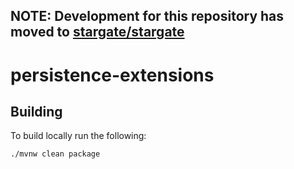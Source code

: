 ## NOTE: Development for this repository has moved to [stargate/stargate](https://github.com/stargate/stargate)


# persistence-extensions

## Building

To build locally run the following:

```sh
./mvnw clean package
``` 
